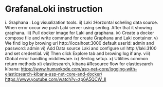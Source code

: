 # GrafanaLoki instruction

i. Graphana : Log visualization tools.
ii) Laki :Horzontal scheling data source. When error occur we push Laki server using serilog. After that it showing graphana.
iii) Pull docker image for Laki and graphana.
iv) Create a docker compose file and write command for create Graphana and Laki container. 
v) We find log by browing url http://localhost:3000 default userId: admin and password: admin
vi) Add Data source Laki and configure url http://laki:3100 and set credential.
vii) Then click Explore tab and browing log if any. 
viii) Global error handling middleware.
ix) Serilog setup.
x) Utilities common return methods
xi) elasticsearch, kibana
#Resource flow for elasticsearch kibana:
https://www.humankode.com/asp-net-core/logging-with-elasticsearch-kibana-asp-net-core-and-docker/
https://www.youtube.com/watch?v=zp6A5QCW_II
